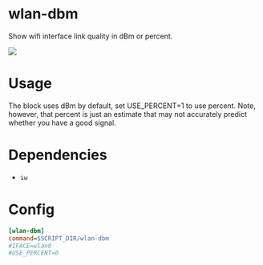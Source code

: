 # wlan-dbm

Show wifi interface link quality in dBm or percent.

![](wlan-dbm.png)

# Usage

The block uses dBm by default, set USE_PERCENT=1 to use percent.
Note, however, that percent is just an estimate that may not accurately predict
whether you have a good signal.

# Dependencies

* `iw`

# Config

```INI
[wlan-dbm]
command=$SCRIPT_DIR/wlan-dbm
#IFACE=wlan0
#USE_PERCENT=0
```
